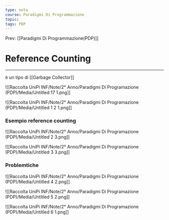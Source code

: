 ```yaml
---
type: nota
course: Paradigmi Di Programmazione
topic: 
tags: PDP
---
```


Prev: [[Paradigmi Di Programmazione(PDP)]]

# Reference Counting
---
è un tipo di [[Garbage Collector]]

![[Raccolta UniPi INF/Note/2° Anno/Paradigmi Di Programazione (PDP)/Media/Untitled 17 1.png]]

![[Raccolta UniPi INF/Note/2° Anno/Paradigmi Di Programazione (PDP)/Media/Untitled 1 2 1.png]]

### Esempio reference counting

![[Raccolta UniPi INF/Note/2° Anno/Paradigmi Di Programazione (PDP)/Media/Untitled 2 3.png]]

![[Raccolta UniPi INF/Note/2° Anno/Paradigmi Di Programazione (PDP)/Media/Untitled 3 3.png]]

### Problemtiche

![[Raccolta UniPi INF/Note/2° Anno/Paradigmi Di Programazione (PDP)/Media/Untitled 4 2.png]]

![[Raccolta UniPi INF/Note/2° Anno/Paradigmi Di Programazione (PDP)/Media/Untitled 5 2.png]]

![[Raccolta UniPi INF/Note/2° Anno/Paradigmi Di Programazione (PDP)/Media/Untitled 6 1.png]]
